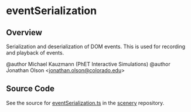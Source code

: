 # eventSerialization

## Overview

Serialization and deserialization of DOM events. This is used for recording
and playback of events.

@author Michael Kauzmann (PhET Interactive Simulations)
@author Jonathan Olson &lt;jonathan.olson@colorado.edu&gt;



## Source Code

See the source for [eventSerialization.ts](https://github.com/phetsims/scenery/blob/main/js/input/eventSerialization.ts) in the [scenery](https://github.com/phetsims/scenery) repository.

